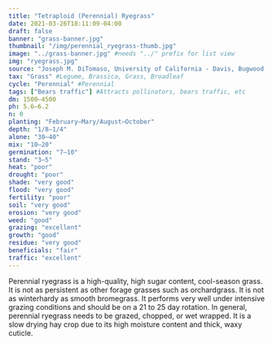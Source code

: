 ```yaml
---
title: "Tetraploid (Perennial) Ryegrass"
date: 2021-03-26T18:11:09-04:00
draft: false
banner: "grass-banner.jpg"
thumbnail: "/img/perennial_ryegrass-thumb.jpg"
image: "../grass-banner.jpg" #needs "../" prefix for list view
img: "ryegrass.jpg"
source: "Joseph M. DiTomaso, University of California - Davis, Bugwood.org"
tax: "Grass" #Legume, Brassica, Grass, Broadleaf
cycle: "Perennial" #Perennial
tags: ["Bears traffic"] #Attracts pollinators, bears traffic, etc
dm: 1500–4500
ph: 5.6–6.2
n: 0
planting: "February–Mary/August–October"
depth: "1/8–1/4"
alone: "30–40"
mix: "10–20"
germination: "7–10"
stand: "3–5"
heat: "poor"
drought: "poor"
shade: "very good"
flood: "very good"
fertility: "poor"
soil: "very good"
erosion: "very good"
weed: "good"
grazing: "excellent"
growth: "good"
residue: "very good"
beneficials: "fair"
traffic: "excellent"
---
```


Perennial ryegrass is a high-quality, high sugar content, cool-season grass. It is not as persistent as other forage grasses such as orchardgrass. It is not as winterhardy as smooth bromegrass. It performs very well under intensive grazing conditions and should be on a 21 to 25 day rotation. In general, perennial ryegrass needs to be grazed, chopped, or wet wrapped. It is a slow drying hay crop due to its high moisture content and thick, waxy cuticle.